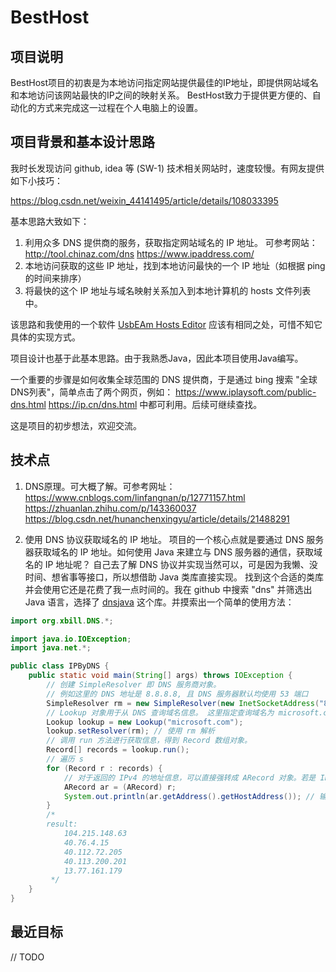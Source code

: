 # BestHost

## 项目说明

BestHost项目的初衷是为本地访问指定网站提供最佳的IP地址，即提供网站域名和本地访问该网站最快的IP之间的映射关系。
BestHost致力于提供更方便的、自动化的方式来完成这一过程在个人电脑上的设置。

## 项目背景和基本设计思路

我时长发现访问 github, idea 等 (SW-1) 技术相关网站时，速度较慢。有网友提供如下小技巧：

https://blog.csdn.net/weixin_44141495/article/details/108033395

基本思路大致如下：
1. 利用众多 DNS 提供商的服务，获取指定网站域名的 IP 地址。
可参考网站：
http://tool.chinaz.com/dns
https://www.ipaddress.com/
2. 本地访问获取的这些 IP 地址，找到本地访问最快的一个 IP 地址（如根据 ping 的时间来排序）
3. 将最快的这个 IP 地址与域名映射关系加入到本地计算机的 hosts 文件列表中。

该思路和我使用的一个软件 [UsbEAm Hosts Editor](https://www.dogfight360.com/blog/475/) 应该有相同之处，可惜不知它具体的实现方式。

项目设计也基于此基本思路。由于我熟悉Java，因此本项目使用Java编写。

一个重要的步骤是如何收集全球范围的 DNS 提供商，于是通过 bing 搜索 "全球DNS列表"，简单点击了两个网页，例如：
https://www.iplaysoft.com/public-dns.html
https://ip.cn/dns.html
中都可利用。后续可继续查找。

这是项目的初步想法，欢迎交流。

## 技术点

1. DNS原理。可大概了解。可参考网址：
https://www.cnblogs.com/linfangnan/p/12771157.html
https://zhuanlan.zhihu.com/p/143360037
https://blog.csdn.net/hunanchenxingyu/article/details/21488291

2. 使用 DNS 协议获取域名的 IP 地址。
项目的一个核心点就是要通过 DNS 服务器获取域名的 IP 地址。如何使用 Java 来建立与 DNS 服务器的通信，获取域名的 IP 地址呢？
自己去了解 DNS 协议并实现当然可以，可是因为我懒、没时间、想省事等接口，所以想借助 Java 类库直接实现。
找到这个合适的类库并会使用它还是花费了我一点时间的。我在 github 中搜索 "dns" 并筛选出 Java 语言，选择了
[dnsjava](https://github.com/dnsjava/dnsjava) 这个库。并摸索出一个简单的使用方法：

```java
import org.xbill.DNS.*;

import java.io.IOException;
import java.net.*;

public class IPByDNS {
    public static void main(String[] args) throws IOException {
        // 创建 SimpleResolver 即 DNS 服务商对象。
        // 例如这里的 DNS 地址是 8.8.8.8, 且 DNS 服务器默认均使用 53 端口
        SimpleResolver rm = new SimpleResolver(new InetSocketAddress("8.8.8.8", 53));
        // Lookup 对象用于从 DNS 查询域名信息。 这里指定查询域名为 microsoft.com
        Lookup lookup = new Lookup("microsoft.com");
        lookup.setResolver(rm); // 使用 rm 解析
        // 调用 run 方法进行获取信息，得到 Record 数组对象。
        Record[] records = lookup.run();
        // 遍历 s
        for (Record r : records) {
            // 对于返回的 IPv4 的地址信息，可以直接强转成 ARecord 对象。若是 IPv6 地址，则使用 AAAARecord 对象
            ARecord ar = (ARecord) r;
            System.out.println(ar.getAddress().getHostAddress()); // 输出 IP 地址
        }
        /*
        result:
            104.215.148.63
            40.76.4.15
            40.112.72.205
            40.113.200.201
            13.77.161.179
         */
    }
}
```

## 最近目标

// TODO
